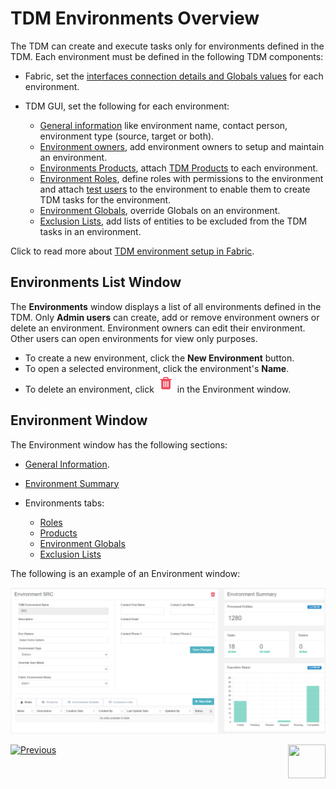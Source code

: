 # TDM Environments Overview

The TDM can create and execute tasks only for environments defined in the TDM. Each environment must be defined in the following TDM components:

- Fabric, set the [interfaces connection details and Globals values](/articles/25_environments/01_environments_overview.md) for each environment. 
- TDM GUI, set the following for each environment:

  - [General information](08_environment_window_general_information.md) like environment name, contact person, environment type (source, target or both).
  - [Environment owners](08_environment_window_general_information.md#environment-owners), add environment owners to setup and maintain an environment.
  - [Environments Products](11_environment_products_tab.md), attach [TDM Products](05_tdm_gui_product_window.md) to each environment.
  - [Environment Roles](10_environment_roles_tab.md), define roles with permissions to the environment and attach [test users](02_tdm_gui_user_types.md) to the environment to enable them to create TDM tasks for the environment.
  - [Environment Globals](12_environment_globals_tab.md), override Globals on an environment.
  - [Exclusion Lists](13_environment_exclusion_lists.md), add lists of entities to be excluded from the TDM tasks in an environment.

Click to read more about [TDM environment setup in Fabric](/articles/TDM/tdm_implementation/20_tdm_fabric_implementation_environments_setup.md).
  ## Environments List Window

The **Environments** window displays a list of all environments defined in the TDM. Only **Admin users** can create, add or remove environment owners or delete an environment. Environment owners can edit their environment. Other users can open environments for view only purposes.

-   To create a new environment, click the **New Environment** button.
-   To open a selected environment, click the environment's **Name**.
-   To delete an environment, click ![delete](images/delete_icon.png) in the Environment window.



## Environment Window

The Environment window has the following sections:

- [General Information](08_environment_window_general_information.md).

- [Environment Summary](09_environment_window_summary_section.md)

- Environments tabs:

  - [Roles](10_environment_roles_tab.md)
  - [Products](11_environment_products_tab.md)
  - [Environment Globals](12_environment_globals_tab.md)
  - [Exclusion Lists](13_environment_exclusion_lists.md)

 The following is an example of an Environment window:

  ![environment](images/tdm_environment_window.png)



  [![Previous](/articles/images/Previous.png)](06_be_product_tdmdb_tables.md)[<img align="right" width="60" height="54" src="/articles/images/Next.png">](08_environment_window_general_information.md)
